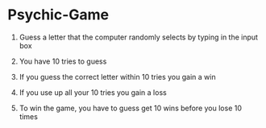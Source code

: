 # Psychic-Game

1. Guess a letter that the computer randomly selects by typing in the input box

2. You have 10 tries to guess

3. If you guess the correct letter within 10 tries you gain a win

4. If you use up all your 10 tries you gain a loss

5. To win the game, you have to guess get 10 wins before you lose 10 times
